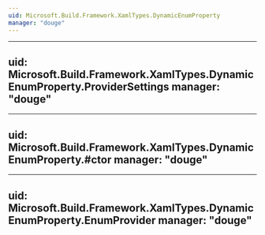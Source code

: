 ```yaml
---
uid: Microsoft.Build.Framework.XamlTypes.DynamicEnumProperty
manager: "douge"
---
```


---
uid: Microsoft.Build.Framework.XamlTypes.DynamicEnumProperty.ProviderSettings
manager: "douge"
---

---
uid: Microsoft.Build.Framework.XamlTypes.DynamicEnumProperty.#ctor
manager: "douge"
---

---
uid: Microsoft.Build.Framework.XamlTypes.DynamicEnumProperty.EnumProvider
manager: "douge"
---
